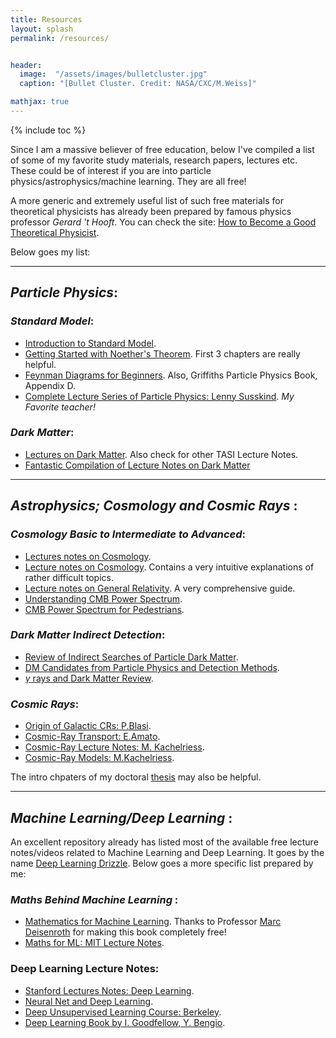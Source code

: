 ```yaml
---
title: Resources
layout: splash
permalink: /resources/


header:
  image:  "/assets/images/bulletcluster.jpg"
  caption: "[Bullet Cluster. Credit: NASA/CXC/M.Weiss]"

mathjax: true
---
```


{% include toc %}


 Since I am a massive believer of free education, below I've compiled a list of some of my favorite study materials, research papers, lectures etc. These could be of interest if you are into particle physics/astrophysics/machine learning. They are all free!

A more generic and extremely useful list of such free materials for theoretical physicists has already been prepared by famous physics professor _Gerard 't Hooft_.  You can check the site: [How to Become a Good Theoretical Physicist](http://www.goodtheorist.science/).

Below goes my list:

**********************************************************

## _Particle Physics_:

### _Standard Model_:

  * [Introduction to Standard Model](https://arxiv.org/abs/hep-ph/0001283).
  * [Getting Started with Noether's Theorem](https://www.ippp.dur.ac.uk/~mspannow/files/IFT_LectureNotes.pdf). First 3 chapters are really helpful.
  * [Feynman Diagrams for Beginners](https://arxiv.org/pdf/1602.04182.pdf). Also, Griffiths Particle Physics Book, Appendix D.
  * [Complete Lecture Series of Particle Physics: Lenny Susskind](https://www.youtube.com/playlist?list=PL4E35E60B6EF36216). _My Favorite teacher!_

### _Dark Matter_:  

  * [Lectures on Dark Matter](https://arxiv.org/abs/1603.03797). Also check for other TASI Lecture Notes.
  * [Fantastic Compilation of Lecture Notes on Dark Matter](http://web.mit.edu/redingtn/www/netadv/Xdarkmatte.html)

**********************************************************

## _Astrophysics; Cosmology and Cosmic Rays_ :

### _Cosmology Basic to Intermediate to Advanced_:

  * [Lectures notes on Cosmology](https://arxiv.org/abs/1803.00070).
  * [Lecture notes on Cosmology](http://www.sr.bham.ac.uk/~smcgee/ObsCosmo/Jaffe_cosmology.pdf). Contains a very intuitive explanations of rather difficult topics.
  * [Lecture notes on General Relativity](http://www.blau.itp.unibe.ch/newlecturesGR.pdf). A very comprehensive guide.
  * [Understanding CMB Power Spectrum](https://www.roe.ac.uk/ifa/postgrad/pedagogy/2006_tojeiro.pdf).
  * [CMB Power Spectrum for Pedestrians](https://astro.uni-bonn.de/~kbasu/Slides/annurev.samtleben.pdf).  

### _Dark Matter Indirect Detection_:

  * [Review of Indirect Searches of Particle Dark Matter](https://arxiv.org/abs/1604.00014).
  * [DM Candidates from Particle Physics and Detection Methods](https://www.annualreviews.org/doi/abs/10.1146/annurev-astro-082708-101659?src=recsys).
  * [$\gamma$ rays and Dark Matter Review](https://www.pnas.org/content/112/40/12264). 

### _Cosmic Rays_:

  * [Origin of Galactic CRs: P.Blasi](https://link.springer.com/article/10.1007/s00159-013-0070-7).   
  * [Cosmic-Ray Transport: E.Amato](https://www.sciencedirect.com/science/article/pii/S0273117717302995?via%3Dihub). 
  * [Cosmic-Ray Lecture Notes: M. Kachelriess](https://arxiv.org/abs/0801.4376). 
  * [Cosmic-Ray Models: M.Kachelriess](https://www.sciencedirect.com/science/article/pii/S0146641019300456?via%3Dihub). 

The intro chpaters of my doctoral [thesis](https://drive.google.com/file/d/1QYwqtXXkiw7_dEA0rwJCTeLayGsoHWEM/view?usp=sharing) may also be helpful.  

**********************************************************

## _Machine Learning/Deep Learning_ :

An excellent repository already has listed most of the available free lecture notes/videos related to Machine Learning and Deep Learning. It goes by the name [Deep Learning Drizzle](https://deep-learning-drizzle.github.io/). Below goes a more specific list prepared by me:

### _Maths Behind Machine Learning_ :

  * [Mathematics for Machine Learning](https://github.com/mml-book/mml-book.github.io/tree/master/book). Thanks to Professor [Marc Deisenroth](https://deisenroth.cc/) for making this book completely free!
  * [Maths for ML: MIT Lecture Notes](https://ocw.mit.edu/courses/mathematics/18-657-mathematics-of-machine-learning-fall-2015/lecture-notes/).  	 

### Deep Learning Lecture Notes:
  * [Stanford Lectures Notes: Deep Learning](http://cs229.stanford.edu/notes/).
  * [Neural Net and Deep Learning](http://neuralnetworksanddeeplearning.com/).
  * [Deep Unsupervised Learning Course:  Berkeley](https://sites.google.com/view/berkeley-cs294-158-sp19/home).
  * [Deep Learning Book by I. Goodfellow, Y. Bengio](https://www.deeplearningbook.org/).

